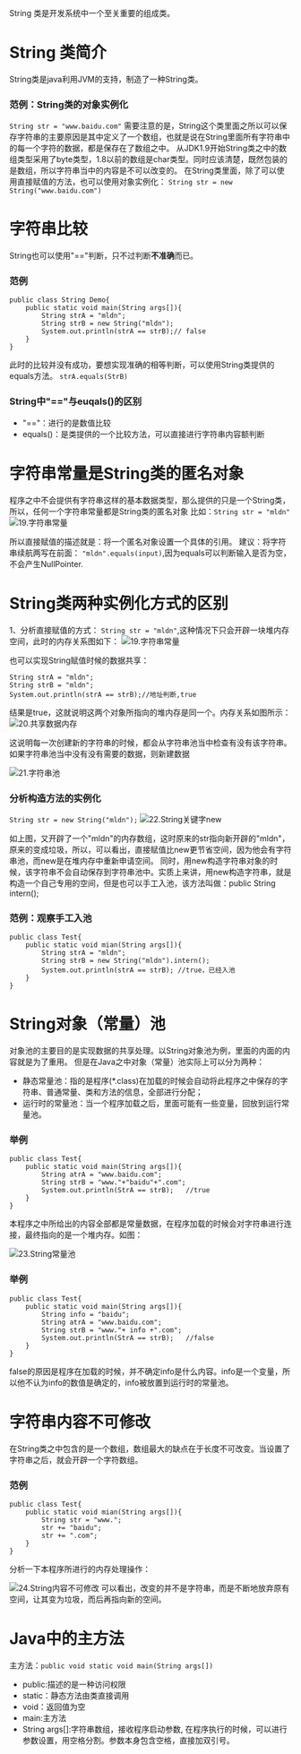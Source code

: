 String 类是开发系统中一个至关重要的组成类。

# String 类简介
String类是java利用JVM的支持，制造了一种String类。
### 范例：String类的对象实例化
`String str = "www.baidu.com"`
需要注意的是，String这个类里面之所以可以保存字符串的主要原因是其中定义了一个数组，也就是说在String里面所有字符串中的每一个字符的数据，都是保存在了数组之中。
从JDK1.9开始String类之中的数组类型采用了byte类型，1.8以前的数组是char类型。同时应该清楚，既然包装的是数组，所以字符串当中的内容是不可以改变的。
在String类里面，除了可以使用直接赋值的方法，也可以使用对象实例化：
`String str = new String("www.baidu.com")`

# 字符串比较
String也可以使用"=="判断，只不过判断**不准确**而已。
### 范例
```
public class String Demo{
	public static void main(String args[]){
    	String strA = "mldn";
        String strB = new String("mldn");
        System.out.println(strA == strB);// false
    }
}
```
此时的比较并没有成功，要想实现准确的相等判断，可以使用String类提供的equals方法。
`strA.equals(StrB)`
### String中"=="与euqals()的区别
- "=="：进行的是数值比较
- equals()：是类提供的一个比较方法，可以直接进行字符串内容额判断


# 字符串常量是String类的匿名对象
程序之中不会提供有字符串这样的基本数据类型，那么提供的只是一个String类，所以，任何一个字符串常量都是String类的匿名对象
比如：`String str = "mldn"`
![19.字符串常量](https://github.com/zihaopang/Backen-develope/blob/master/pics/Java/Java%E5%9F%BA%E7%A1%80/19.%E5%AD%97%E7%AC%A6%E4%B8%B2%E5%B8%B8%E9%87%8F.JPG)

所以直接赋值的描述就是：将一个匿名对象设置一个具体的引用。
建议：将字符串续航两写在前面：
`"mldn".equals(input)`,因为equals可以判断输入是否为空，不会产生NullPointer.

# String类两种实例化方式的区别
1、分析直接赋值的方式：
`String str = "mldn"`,这种情况下只会开辟一块堆内存空间，此时的内存关系图如下：
![19.字符串常量](https://github.com/zihaopang/Backen-develope/blob/master/pics/Java/Java%E5%9F%BA%E7%A1%80/19.%E5%AD%97%E7%AC%A6%E4%B8%B2%E5%B8%B8%E9%87%8F.JPG)

也可以实现String赋值时候的数据共享：
```
String strA = "mldn";
String strB = "mldn";
System.out.println(strA == strB);//地址判断,true
```
结果是true，这就说明这两个对象所指向的堆内存是同一个。内存关系如图所示：
![20.共享数据内存](https://github.com/zihaopang/Backen-develope/blob/master/pics/Java/Java%E5%9F%BA%E7%A1%80/20.%E5%86%85%E5%AD%98%E5%85%B1%E4%BA%AB.JPG)

这说明每一次创建新的字符串的时候，都会从字符串池当中检查有没有该字符串。如果字符串池当中没有没有需要的数据，则新建数据

![21.字符串池](https://github.com/zihaopang/Backen-develope/blob/master/pics/Java/Java%E5%9F%BA%E7%A1%80/21.%E5%AD%97%E7%AC%A6%E4%B8%B2%E6%B1%A0.JPG)

### 分析构造方法的实例化
`String str = new String("mldn");`
![22.String关键字new](https://github.com/zihaopang/Backen-develope/blob/master/pics/Java/Java%E5%9F%BA%E7%A1%80/22.String%E5%85%B3%E9%94%AE%E5%AD%97new.JPG)

如上图，又开辟了一个"mldn"的内存数组，这时原来的str指向新开辟的"mldn"，原来的变成垃圾，所以，可以看出，直接赋值比new更节省空间，因为他会有字符串池，而new是在堆内存中重新申请空间。
同时，用new构造字符串对象的时候，该字符串不会自动保存到字符串池中。实质上来讲，用new构造字符串，就是构造一个自己专用的空间，但是也可以手工入池，该方法叫做：public String intern();

### 范例：观察手工入池
```
public class Test{
	public static void mian(String args[]){
    	String strA = "mldn";
        String strB = new String("mldn").intern();
        System.out.println(strA == strB); //true，已经入池
    }
}
```

# String对象（常量）池
对象池的主要目的是实现数据的共享处理。以String对象池为例，里面的内面的内容就是为了重用。
但是在Java之中对象（常量）池实际上可以分为两种：
- 静态常量池：指的是程序(*.class)在加载的时候会自动将此程序之中保存的字符串、普通常量、类和方法的信息，全部进行分配；
- 运行时的常量池：当一个程序加载之后，里面可能有一些变量，回放到运行常量池。

### 举例
```
public class Test{
	public static void main(String args[]){
    	String atrA = "www.baidu.com";
        String strB = "www."+"baidu"+".com";
        System.out.println(StrA == strB);	//true
    }
}
```
本程序之中所给出的内容全部都是常量数据，在程序加载的时候会对字符串进行连接，最终指向的是一个堆内存。如图：

![23.String常量池](https://github.com/zihaopang/Backen-develope/blob/master/pics/Java/Java%E5%9F%BA%E7%A1%80/23.String%E5%B8%B8%E9%87%8F%E6%B1%A0.JPG)
### 举例
```
public class Test{
	public static void main(String args[]){
    	String info = "baidu";
    	String atrA = "www.baidu.com";
        String strB = "www."+ info +".com";
        System.out.println(StrA == strB);	//false
    }
}
```
false的原因是程序在加载的时候，并不确定info是什么内容。info是一个变量，所以他不认为info的数值是确定的，info被放置到运行时的常量池。

# 字符串内容不可修改
在String类之中包含的是一个数组，数组最大的缺点在于长度不可改变。当设置了字符串之后，就会开辟一个字符数组。

### 范例
```
public class Test{
	public static void mian(String args[]){
    	String str = "www.";
        str += "baidu";
        str += ".com";
    }
}
```
分析一下本程序所进行的内存处理操作：

![24.String内容不可修改](https://github.com/zihaopang/Backen-develope/blob/master/pics/Java/Java%E5%9F%BA%E7%A1%80/24.String%E5%86%85%E5%AE%B9%E4%B8%8D%E5%8F%AF%E4%BF%AE%E6%94%B9.JPG)
可以看出，改变的并不是字符串，而是不断地放弃原有空间，让其变为垃圾，而后再指向新的空间。

# Java中的主方法
主方法：`public void static void main(String args[])`
- public:描述的是一种访问权限
- static：静态方法由类直接调用
- void：返回值为空
- main:主方法
- String args[]:字符串数组，接收程序启动参数,
在程序执行的时候，可以进行参数设置，用空格分割。参数本身包含空格，直接加双引号。

